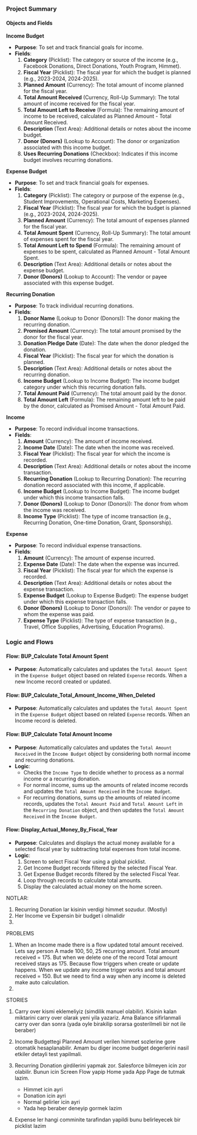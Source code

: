 ### Project Summary

#### Objects and Fields

**Income Budget**
- **Purpose**: To set and track financial goals for income.
- **Fields**:
  1. **Category** (Picklist): The category or source of the income (e.g., Facebook Donations, Direct Donations, Youth Program, Himmet).
  2. **Fiscal Year** (Picklist): The fiscal year for which the budget is planned (e.g., 2023-2024, 2024-2025).
  3. **Planned Amount** (Currency): The total amount of income planned for the fiscal year.
  4. **Total Amount Received** (Currency, Roll-Up Summary): The total amount of income received for the fiscal year.
  5. **Total Amount Left to Receive** (Formula): The remaining amount of income to be received, calculated as Planned Amount - Total Amount Received.
  6. **Description** (Text Area): Additional details or notes about the income budget.
  7. **Donor (Donors)** (Lookup to Account): The donor or organization associated with this income budget.
  8. **Uses Recurring Donations** (Checkbox): Indicates if this income budget involves recurring donations.

**Expense Budget**
- **Purpose**: To set and track financial goals for expenses.
- **Fields**:
  1. **Category** (Picklist): The category or purpose of the expense (e.g., Student Improvements, Operational Costs, Marketing Expenses).
  2. **Fiscal Year** (Picklist): The fiscal year for which the budget is planned (e.g., 2023-2024, 2024-2025).
  3. **Planned Amount** (Currency): The total amount of expenses planned for the fiscal year.
  4. **Total Amount Spent** (Currency, Roll-Up Summary): The total amount of expenses spent for the fiscal year.
  5. **Total Amount Left to Spend** (Formula): The remaining amount of expenses to be spent, calculated as Planned Amount - Total Amount Spent.
  6. **Description** (Text Area): Additional details or notes about the expense budget.
  7. **Donor (Donors)** (Lookup to Account): The vendor or payee associated with this expense budget.

**Recurring Donation**
- **Purpose**: To track individual recurring donations.
- **Fields**:
  1. **Donor Name** (Lookup to Donor (Donors)): The donor making the recurring donation.
  2. **Promised Amount** (Currency): The total amount promised by the donor for the fiscal year.
  3. **Donation Pledge Date** (Date): The date when the donor pledged the donation.
  4. **Fiscal Year** (Picklist): The fiscal year for which the donation is planned.
  5. **Description** (Text Area): Additional details or notes about the recurring donation.
  6. **Income Budget** (Lookup to Income Budget): The income budget category under which this recurring donation falls.
  7. **Total Amount Paid** (Currency): The total amount paid by the donor.
  8. **Total Amount Left** (Formula): The remaining amount left to be paid by the donor, calculated as Promised Amount - Total Amount Paid.

**Income**
- **Purpose**: To record individual income transactions.
- **Fields**:
  1. **Amount** (Currency): The amount of income received.
  2. **Income Date** (Date): The date when the income was received.
  3. **Fiscal Year** (Picklist): The fiscal year for which the income is recorded.
  4. **Description** (Text Area): Additional details or notes about the income transaction.
  5. **Recurring Donation** (Lookup to Recurring Donation): The recurring donation record associated with this income, if applicable.
  6. **Income Budget** (Lookup to Income Budget): The income budget under which this income transaction falls.
  7. **Donor (Donors)** (Lookup to Donor (Donors)): The donor from whom the income was received.
  8. **Income Type** (Picklist): The type of income transaction (e.g., Recurring Donation, One-time Donation, Grant, Sponsorship).

**Expense**
- **Purpose**: To record individual expense transactions.
- **Fields**:
  1. **Amount** (Currency): The amount of expense incurred.
  2. **Expense Date** (Date): The date when the expense was incurred.
  3. **Fiscal Year** (Picklist): The fiscal year for which the expense is recorded.
  4. **Description** (Text Area): Additional details or notes about the expense transaction.
  5. **Expense Budget** (Lookup to Expense Budget): The expense budget under which this expense transaction falls.
  6. **Donor (Donors)** (Lookup to Donor (Donors)): The vendor or payee to whom the expense was paid.
  7. **Expense Type** (Picklist): The type of expense transaction (e.g., Travel, Office Supplies, Advertising, Education Programs).

### Logic and Flows

#### Flow: BUP_Calculate Total Amount Spent
- **Purpose**: Automatically calculates and updates the `Total Amount Spent` in the `Expense Budget` object based on related `Expense` records. When a new Income record created or updated.

#### Flow: BUP_Calculate_Total_Amount_Income_When_Deleted
- **Purpose**: Automatically calculates and updates the `Total Amount Spent` in the `Expense Budget` object based on related `Expense` records. When an Income record is deleted.

#### Flow: BUP_Calculate Total Amount Income
- **Purpose**: Automatically calculates and updates the `Total Amount Received` in the `Income Budget` object by considering both normal income and recurring donations.
- **Logic**:
  - Checks the `Income Type` to decide whether to process as a normal income or a recurring donation.
  - For normal income, sums up the amounts of related income records and updates the `Total Amount Received` in the `Income Budget`.
  - For recurring donations, sums up the amounts of related income records, updates the `Total Amount Paid` and `Total Amount Left` in the `Recurring Donation` object, and then updates the `Total Amount Received` in the `Income Budget`.

#### Flow: Display_Actual_Money_By_Fiscal_Year
- **Purpose**: Calculates and displays the actual money available for a selected fiscal year by subtracting total expenses from total income.
- **Logic**:
  1. Screen to select Fiscal Year using a global picklist.
  2. Get Income Budget records filtered by the selected Fiscal Year.
  3. Get Expense Budget records filtered by the selected Fiscal Year.
  4. Loop through records to calculate total amounts.
  5. Display the calculated actual money on the home screen.





NOTLAR:
1. Recurring Donation lar kisinin verdigi himmet sozudur. (Mostly)
2. Her Income ve Expensin bir budget i olmalidir
3. 





PROBLEMS
1. When an Income made there is a flow updated total amount received. Lets say person A made 100, 50, 25 recurring amount. Total amount received = 175. But when we delete one of the record
Total amount received stays as 175. Because flow triggers when create or update happens. When we update any income trigger works and total amount received = 150. But we need to find a way when any income is deleted make auto calculation.
2. 


STORIES
1. Carry over kismi eklemeliyiz (simdilik manuel olabilir). Kisinin kalan miktarini carry over olarak yeni yila yazariz. Ama Balance sifirlanmali carry over dan sonra (yada oyle birakilip sorarsa
gosterilmeli bir not ile beraber)
2. Income Budgettegi Planned Amount verilen himmet sozlerine gore otomatik hesaplanabilir. Amam bu diger income budget degerlerini nasil etkiler detayli test yapilmali.
3. Recurring Donation girdilerini yapmak zor. Salesforce bilmeyen icin zor olabilir. Bunun icin Screen Flow yapip Home yada App Page de tutmak lazim. 
   - Himmet icin ayri
   - Donation icin ayri
   - Normal gelirler icin ayri  
   - Yada hep beraber deneyip gormek lazim

4. Expense ler hangi comminite tarafindan yapildi bunu belirleyecek bir picklist lazim

